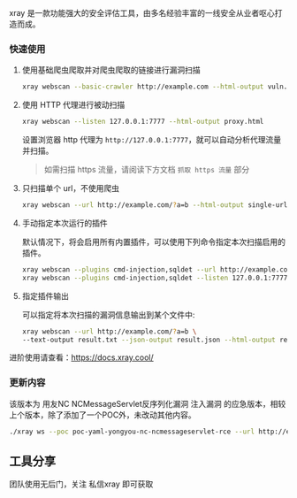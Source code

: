 xray 是一款功能强大的安全评估工具，由多名经验丰富的一线安全从业者呕心打造而成。
### 快速使用
1.  使用基础爬虫爬取并对爬虫爬取的链接进行漏洞扫描

    ```bash
    xray webscan --basic-crawler http://example.com --html-output vuln.html
    ```
    
2.  使用 HTTP 代理进行被动扫描
    
    ```bash
    xray webscan --listen 127.0.0.1:7777 --html-output proxy.html
    ```
    
    设置浏览器 http 代理为 `http://127.0.0.1:7777`，就可以自动分析代理流量并扫描。
    
    > 如需扫描 https 流量，请阅读下方文档 `抓取 https 流量` 部分
    
3.  只扫描单个 url，不使用爬虫
    
    ```bash
    xray webscan --url http://example.com/?a=b --html-output single-url.html
    ```
    
4.  手动指定本次运行的插件
    
    默认情况下，将会启用所有内置插件，可以使用下列命令指定本次扫描启用的插件。
    
    ```bash
    xray webscan --plugins cmd-injection,sqldet --url http://example.com
    xray webscan --plugins cmd-injection,sqldet --listen 127.0.0.1:7777
    ```
    
5.  指定插件输出
    
    可以指定将本次扫描的漏洞信息输出到某个文件中:
    
    ```bash
    xray webscan --url http://example.com/?a=b \
    --text-output result.txt --json-output result.json --html-output report.html
    ```
进阶使用请查看：https://docs.xray.cool/
### 更新内容
该版本为 用友NC NCMessageServlet反序列化漏洞 注入漏洞 的应急版本，相较上个版本，除了添加了一个POC外，未改动其他内容。
```bash
./xray ws --poc poc-yaml-yongyou-nc-ncmessageservlet-rce --url http://example.com
```
## 工具分享
团队使用无后门，关注 私信xray 即可获取
